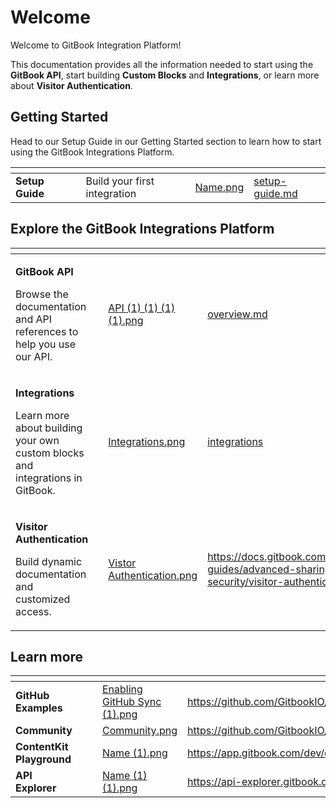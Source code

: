 # Welcome

Welcome to GitBook Integration Platform!

This documentation provides all the information needed to start using the **GitBook API**, start building **Custom Blocks** and **Integrations**, or learn more about **Visitor Authentication**.

## Getting Started

Head to our Setup Guide in our Getting Started section to learn how to start using the GitBook Integrations Platform.

<table data-card-size="large" data-view="cards" data-full-width="false"><thead><tr><th></th><th></th><th></th><th data-hidden data-card-cover data-type="files"></th><th data-hidden data-card-target data-type="content-ref"></th></tr></thead><tbody><tr><td><strong>Setup Guide</strong></td><td></td><td>Build your first integration</td><td><a href=".gitbook/assets/Name.png">Name.png</a></td><td><a href="getting-started/setup-guide.md">setup-guide.md</a></td></tr></tbody></table>

## Explore the GitBook Integrations Platform

<table data-view="cards"><thead><tr><th></th><th></th><th data-hidden data-card-cover data-type="files"></th><th data-hidden data-card-target data-type="content-ref"></th></tr></thead><tbody><tr><td><p><strong>GitBook API</strong><br></p><p>Browse the documentation and API references to help you use our API.</p></td><td></td><td><a href=".gitbook/assets/API (1) (1) (1) (1).png">API (1) (1) (1) (1).png</a></td><td><a href="gitbook-api/overview.md">overview.md</a></td></tr><tr><td><p><strong>Integrations</strong><br></p><p>Learn more about building your own custom blocks and integrations in GitBook.</p></td><td></td><td><a href=".gitbook/assets/Integrations.png">Integrations.png</a></td><td><a href="integrations/">integrations</a></td></tr><tr><td><p><strong>Visitor Authentication</strong><br></p><p>Build dynamic documentation and customized access.</p></td><td></td><td><a href=".gitbook/assets/Vistor Authentication.png">Vistor Authentication.png</a></td><td><a href="https://docs.gitbook.com/advanced-guides/advanced-sharing-and-security/visitor-authentication">https://docs.gitbook.com/advanced-guides/advanced-sharing-and-security/visitor-authentication</a></td></tr></tbody></table>

## Learn more

<table data-card-size="large" data-view="cards"><thead><tr><th></th><th></th><th></th><th data-hidden data-card-cover data-type="files"></th><th data-hidden data-card-target data-type="content-ref"></th></tr></thead><tbody><tr><td><strong>GitHub Examples</strong></td><td></td><td></td><td><a href=".gitbook/assets/Enabling GitHub Sync (1).png">Enabling GitHub Sync (1).png</a></td><td><a href="https://github.com/GitbookIO/integrations">https://github.com/GitbookIO/integrations</a></td></tr><tr><td><strong>Community</strong></td><td></td><td></td><td><a href=".gitbook/assets/Community.png">Community.png</a></td><td><a href="https://github.com/GitbookIO/community">https://github.com/GitbookIO/community</a></td></tr><tr><td><strong>ContentKit Playground</strong></td><td></td><td></td><td><a href=".gitbook/assets/Name (1).png">Name (1).png</a></td><td><a href="https://app.gitbook.com/dev/contentkit/">https://app.gitbook.com/dev/contentkit/</a></td></tr><tr><td><strong>API Explorer</strong></td><td></td><td></td><td><a href=".gitbook/assets/Name (1) (1).png">Name (1) (1).png</a></td><td><a href="https://api-explorer.gitbook.dev/">https://api-explorer.gitbook.dev/</a></td></tr></tbody></table>
